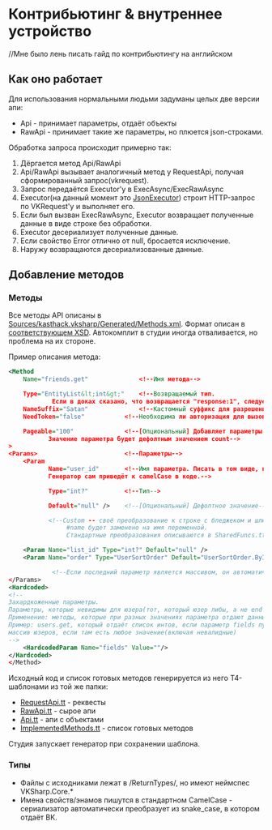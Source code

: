 # Контрибьютинг & внутреннее устройство

//Мне было лень писать гайд по контрибьютингу на английском

## Как оно работает

Для использования нормальными людьми задуманы целых две версии апи:

* Api - принимает параметры, отдаёт объекты
* RawApi - принимает такие же параметры, но плюется json-строками.

Обработка запроса происходит примерно так:

1. Дёргается метод Api/RawApi
2. Api/RawApi вызывает аналогичный метод у RequestApi, получая сформированный запрос(vkrequest<T>).
3. Запрос передаётся Executor'у в ExecAsync/ExecRawAsync
4. Executor(на данный момент это [JsonExecutor](Sources/kasthack.vksharp/Implementation/JsonExecutor)) строит HTTP-запрос по VKRequest'у и выполняет его.
5. Если был вызван ExecRawAsync, Executor возвращает полученные данные в виде строке без обработки.
6. Executor десериализует полученные данные.
7. Если свойство Error отлично от null, бросается исключение.
8. Наружу возвращаются десериализованные данные.

## Добавление методов

### Методы

Все методы API описаны в [Sources/kasthack.vksharp/Generated/Methods.xml](Sources/VKSharp/Api/Generated/VKSharpFuncs.xml). Формат описан в [соответствующем XSD](Sources/kasthack.vksharp/Generated/Methods.xsd). Автокомплит в студии иногда отваливается, но проблема на их стороне.

Пример описания метода:

```XML
<Method
    Name="friends.get"              <!--Имя метода-->

    Type="EntityList&lt;int&gt;"    <!--Возвращаемый тип.
            Если в доках сказано, что возвращается "response:1", следует писать void.-->
    NameSuffix="Satan"              <!--Кастомный суффикс для разрешения конфликтов между методами с разными hardcoded params-->
    NeedToken="false"           <!--Необходима ли авторизация для вызова-->

    Pageable="100"              <!--[Опциональный] Добавляет параметры offset и count.
           Значение параметра будет дефолтным значением count-->
>
<Params>                        <!--Параметры-->
    <Param
           Name="user_id"       <!--Имя параметра. Писать в том виде, как в ВК.
           Генератор сам приведёт к camelCase в коде.-->

           Type="int?"          <!--Тип-->

           Default="null" />    <!--[Опциональный] Дефолтное значение-->

           <!--Custom -- cвоё преобразование к строке с бледжеком и шлюхами.
                #name будет заменено на имя переменной.
                Стандартные преобразования описываются в SharedFuncs.tt-->

    <Param Name="list_id" Type="int?" Default="null" />
    <Param Name="order" Type="UserSortOrder" Default="UserSortOrder.ById" />

            <!--Если последний параметр является массивом, он автоматически станет params-->
</Params>
<Hardcoded>
<!--
Захардкоженные параметры.
Параметры, которые невидимы для юзера(тот, который юзер либы, а не end user), но будут добавлены в запрос.
Применение: методы, которые при разных значениях параметра отдают данные в разных форматах.
Пример: users.get, который отдаёт список интов, если параметр fields пуст и
массив юзеров, если там есть любое значение(включая невалидные)
-->
    <HardcodedParam Name="fields" Value=""/>
</Hardcoded>
</Method>
```

Исходный код и список готовых методов генерируется из него T4-шаблонами из той же папки:

* [RequestApi.tt](Sources/kasthack.vksharp/Generated/RequestApi.tt) - реквесты
* [RawApi.tt](Sources/kasthack.vksharp/Generated/RawApi.tt) - сырое апи
* [Api.tt](Sources/kasthack.vksharp/Generated/Api.tt) - апи с объектами
* [ImplementedMethods.tt](Sources/kasthack.vksharp/Generated/ImplementedMethods.tt) - список готовых методов

Студия запускает генератор при сохранении шаблона.

### Типы

* Файлы с исходниками лежат в /ReturnTypes/, но имеют неймспес VKSharp.Core.*
* Имена свойств/энамов пишутся в стандартном CamelCase - сериализатор автоматически преобразует из snake_case, в котором отдаёт ВК.